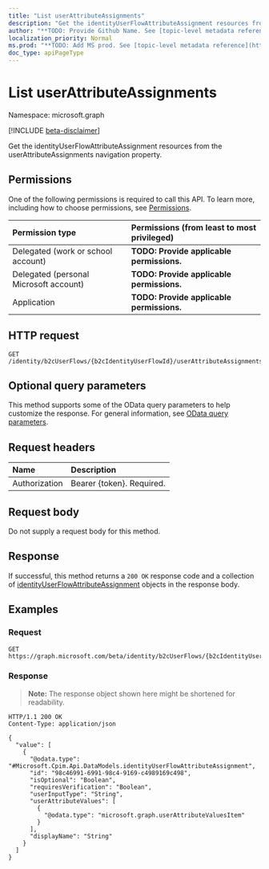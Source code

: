 ```yaml
---
title: "List userAttributeAssignments"
description: "Get the identityUserFlowAttributeAssignment resources from the userAttributeAssignments navigation property."
author: "**TODO: Provide Github Name. See [topic-level metadata reference](https://msgo.azurewebsites.net/add/document/guidelines/metadata.html#topic-level-metadata)**"
localization_priority: Normal
ms.prod: "**TODO: Add MS prod. See [topic-level metadata reference](https://msgo.azurewebsites.net/add/document/guidelines/metadata.html#topic-level-metadata)**"
doc_type: apiPageType
---
```


# List userAttributeAssignments
Namespace: microsoft.graph

[!INCLUDE [beta-disclaimer](../../includes/beta-disclaimer.md)]

Get the identityUserFlowAttributeAssignment resources from the userAttributeAssignments navigation property.

## Permissions
One of the following permissions is required to call this API. To learn more, including how to choose permissions, see [Permissions](/graph/permissions-reference).

|Permission type|Permissions (from least to most privileged)|
|:---|:---|
|Delegated (work or school account)|**TODO: Provide applicable permissions.**|
|Delegated (personal Microsoft account)|**TODO: Provide applicable permissions.**|
|Application|**TODO: Provide applicable permissions.**|

## HTTP request

<!-- {
  "blockType": "ignored"
}
-->
``` http
GET /identity/b2cUserFlows/{b2cIdentityUserFlowId}/userAttributeAssignments
```

## Optional query parameters
This method supports some of the OData query parameters to help customize the response. For general information, see [OData query parameters](/graph/query-parameters).

## Request headers
|Name|Description|
|:---|:---|
|Authorization|Bearer {token}. Required.|

## Request body
Do not supply a request body for this method.

## Response

If successful, this method returns a `200 OK` response code and a collection of [identityUserFlowAttributeAssignment](../resources/identityuserflowattributeassignment.md) objects in the response body.

## Examples

### Request
<!-- {
  "blockType": "request",
  "name": "list_identityuserflowattributeassignment"
}
-->
``` http
GET https://graph.microsoft.com/beta/identity/b2cUserFlows/{b2cIdentityUserFlowId}/userAttributeAssignments
```


### Response
>**Note:** The response object shown here might be shortened for readability.
<!-- {
  "blockType": "response",
  "truncated": true,
  "@odata.type": "Collection(Microsoft.Cpim.Api.DataModels.identityUserFlowAttributeAssignment)"
}
-->
``` http
HTTP/1.1 200 OK
Content-Type: application/json

{
  "value": [
    {
      "@odata.type": "#Microsoft.Cpim.Api.DataModels.identityUserFlowAttributeAssignment",
      "id": "98c46991-6991-98c4-9169-c4989169c498",
      "isOptional": "Boolean",
      "requiresVerification": "Boolean",
      "userInputType": "String",
      "userAttributeValues": [
        {
          "@odata.type": "microsoft.graph.userAttributeValuesItem"
        }
      ],
      "displayName": "String"
    }
  ]
}
```

